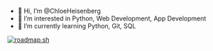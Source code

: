 - 👋 Hi, I’m @ChloeHeisenberg
- 👀 I’m interested in Python, Web Development, App Development
- 🌱 I’m currently learning Python, Git, SQL

<a href="https://roadmap.sh"><img src="https://api.roadmap.sh/v1-badge/wide/64a73fc01dadb37b72b49920?variant=dark" alt="roadmap.sh"/></a>
